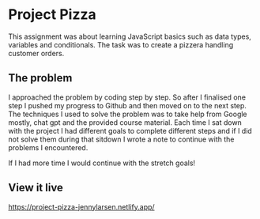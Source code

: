 # Project Pizza

This assignment was about learning JavaScript basics such as data types, variables and conditionals. The task was to create a pizzera handling customer orders. 

## The problem

I approached the problem by coding step by step. So after I finalised one step I pushed my progress to Github and then moved on to the next step.
The techniques I used to solve the problem was to take help from Google mostly, chat gpt and the provided course material.
Each time I sat down with the project I had different goals to complete different steps and if I did not solve them during that sitdown I wrote a note to continue with the problems I encountered. 

If I had more time I would continue with the stretch goals!

## View it live

https://project-pizza-jennylarsen.netlify.app/
